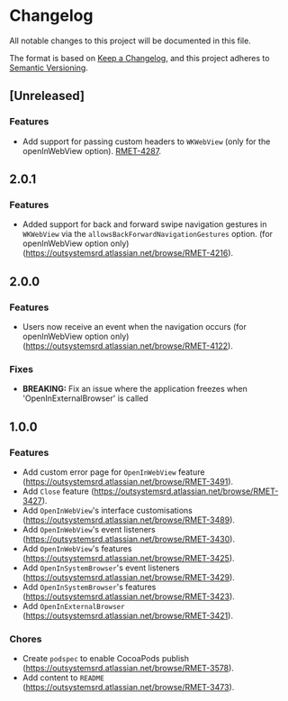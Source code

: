 # Changelog
All notable changes to this project will be documented in this file.

The format is based on [Keep a Changelog](https://keepachangelog.com/en/1.0.0/),
and this project adheres to [Semantic Versioning](https://semver.org/spec/v2.0.0.html).

## [Unreleased]

### Features

- Add support for passing custom headers to `WKWebView` (only for the openInWebView option). [RMET-4287](https://outsystemsrd.atlassian.net/browse/RMET-4287).

## 2.0.1

### Features

- Added support for back and forward swipe navigation gestures in `WKWebView` via the `allowsBackForwardNavigationGestures` option. (for openInWebView option only) (https://outsystemsrd.atlassian.net/browse/RMET-4216).

## 2.0.0

### Features

- Users now receive an event when the navigation occurs (for openInWebView option only) (https://outsystemsrd.atlassian.net/browse/RMET-4122).

### Fixes

- **BREAKING:** Fix an issue where the application freezes when 'OpenInExternalBrowser' is called

## 1.0.0

### Features
- Add custom error page for `OpenInWebView` feature (https://outsystemsrd.atlassian.net/browse/RMET-3491).
- Add `Close` feature (https://outsystemsrd.atlassian.net/browse/RMET-3427).
- Add `OpenInWebView`'s interface customisations (https://outsystemsrd.atlassian.net/browse/RMET-3489).
- Add `OpenInWebView`'s event listeners (https://outsystemsrd.atlassian.net/browse/RMET-3430).
- Add `OpenInWebView`'s features (https://outsystemsrd.atlassian.net/browse/RMET-3425).
- Add `OpenInSystemBrowser`'s event listeners (https://outsystemsrd.atlassian.net/browse/RMET-3429).
- Add `OpenInSystemBrowser`'s features (https://outsystemsrd.atlassian.net/browse/RMET-3423).
- Add `OpenInExternalBrowser` (https://outsystemsrd.atlassian.net/browse/RMET-3421).

### Chores
- Create `podspec` to enable CocoaPods publish (https://outsystemsrd.atlassian.net/browse/RMET-3578).
- Add content to `README` (https://outsystemsrd.atlassian.net/browse/RMET-3473).
